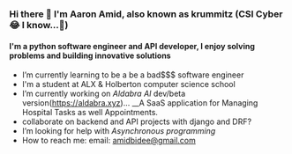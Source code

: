 ### Hi there 👋 I'm Aaron Amid, also known as krummitz (CSI Cyber 😂 I know...👀)
#### I'm a python software engineer and API developer, I enjoy solving problems and building innovative solutions

- I’m currently learning to be a be a bad$$$ software engineer
- I'm a student at ALX & Holberton computer science school
- I’m currently working on *Aldabra AI* dev/beta version(https://aldabra.xyz)... __A SaaS application for Managing Hospital Tasks as well Appointments.
- collaborate on backend and API projects with django and DRF?
- I’m looking for help with *Asynchronous programming*
- How to reach me: email: amidbidee@gmail.com
